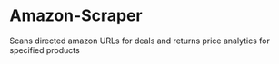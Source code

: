 # Amazon-Scraper
Scans directed amazon URLs for deals and returns price analytics for specified products

